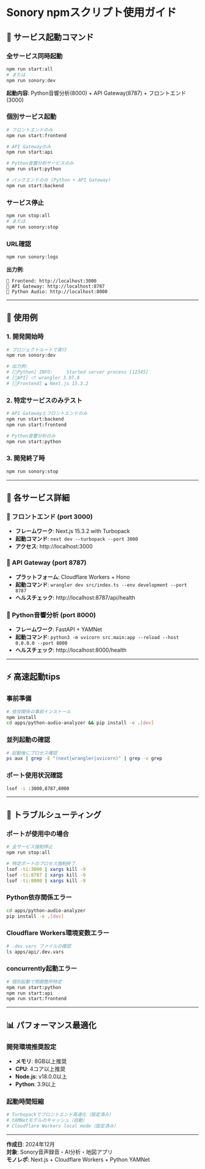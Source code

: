 # Sonory npmスクリプト使用ガイド

## 🚀 サービス起動コマンド

### **全サービス同時起動**
```bash
npm run start:all
# または
npm run sonory:dev
```
**起動内容**: Python音響分析(8000) + API Gateway(8787) + フロントエンド(3000)

### **個別サービス起動**
```bash
# フロントエンドのみ
npm run start:frontend

# API Gatewayのみ  
npm run start:api

# Python音響分析サービスのみ
npm run start:python

# バックエンドのみ (Python + API Gateway)
npm run start:backend
```

### **サービス停止**
```bash
npm run stop:all
# または
npm run sonory:stop
```

### **URL確認**
```bash
npm run sonory:logs
```
**出力例**:
```
📱 Frontend: http://localhost:3000
🔗 API Gateway: http://localhost:8787  
🐍 Python Audio: http://localhost:8000
```

---

## 🎯 使用例

### **1. 開発開始時**
```bash
# プロジェクトルートで実行
npm run sonory:dev

# 出力例:
# [🐍Python] INFO:     Started server process [12345]
# [🔗API] ⛅️ wrangler 3.97.0
# [📱Frontend] ▲ Next.js 15.3.2
```

### **2. 特定サービスのみテスト**
```bash
# API Gatewayとフロントエンドのみ
npm run start:backend
npm run start:frontend

# Python音響分析のみ
npm run start:python
```

### **3. 開発終了時**
```bash
npm run sonory:stop
```

---

## 🔧 各サービス詳細

### **📱 フロントエンド (port 3000)**
- **フレームワーク**: Next.js 15.3.2 with Turbopack
- **起動コマンド**: `next dev --turbopack --port 3000`
- **アクセス**: http://localhost:3000

### **🔗 API Gateway (port 8787)**  
- **プラットフォーム**: Cloudflare Workers + Hono
- **起動コマンド**: `wrangler dev src/index.ts --env development --port 8787`
- **ヘルスチェック**: http://localhost:8787/api/health

### **🐍 Python音響分析 (port 8000)**
- **フレームワーク**: FastAPI + YAMNet
- **起動コマンド**: `python3 -m uvicorn src.main:app --reload --host 0.0.0.0 --port 8000`
- **ヘルスチェック**: http://localhost:8000/health

---

## ⚡ 高速起動tips

### **事前準備**
```bash
# 依存関係の事前インストール
npm install
cd apps/python-audio-analyzer && pip install -e .[dev]
```

### **並列起動の確認**
```bash
# 起動後にプロセス確認
ps aux | grep -E "(next|wrangler|uvicorn)" | grep -v grep
```

### **ポート使用状況確認**  
```bash
lsof -i :3000,8787,8000
```

---

## 🚨 トラブルシューティング

### **ポートが使用中の場合**
```bash
# 全サービス強制停止
npm run stop:all

# 特定ポートのプロセス強制終了
lsof -ti:3000 | xargs kill -9
lsof -ti:8787 | xargs kill -9  
lsof -ti:8000 | xargs kill -9
```

### **Python依存関係エラー**
```bash
cd apps/python-audio-analyzer
pip install -e .[dev]
```

### **Cloudflare Workers環境変数エラー**
```bash
# .dev.vars ファイルの確認
ls apps/api/.dev.vars
```

### **concurrently起動エラー**
```bash
# 個別起動で問題箇所特定
npm run start:python
npm run start:api  
npm run start:frontend
```

---

## 📊 パフォーマンス最適化

### **開発環境推奨設定**
- **メモリ**: 8GB以上推奨
- **CPU**: 4コア以上推奨  
- **Node.js**: v18.0.0以上
- **Python**: 3.9以上

### **起動時間短縮**
```bash
# Turbopackでフロントエンド高速化（設定済み）
# YAMNetモデルのキャッシュ（自動）
# Cloudflare Workers local mode（設定済み）
```

---

**作成日**: 2024年12月  
**対象**: Sonory音声録音・AI分析・地図アプリ  
**モノレポ**: Next.js + Cloudflare Workers + Python YAMNet 
